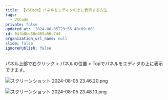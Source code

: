 ```yaml
---
title: 【VSCode】パネルをエディタの上に表示する方法
tags:
  - VSCode
private: false
updated_at: '2024-08-05T23:56:40+09:00'
id: 04fb8be50e465a56c7d4
organization_url_name: null
slide: false
ignorePublish: false
---
```

パネル上部で右クリック > パネルの位置 > Topでパネルをエディタの上に表示できます。

![スクリーンショット 2024-08-05 23.46.20.png](https://qiita-image-store.s3.ap-northeast-1.amazonaws.com/0/2342443/5c8dceaf-16ba-55e4-b042-0f21bef73792.png)

![スクリーンショット 2024-08-05 23.48.10.png](https://qiita-image-store.s3.ap-northeast-1.amazonaws.com/0/2342443/14ed2265-f757-21bf-94c1-87c2a08cd36c.png)


